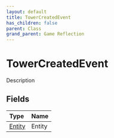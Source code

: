 ```yaml
---
layout: default
title: TowerCreatedEvent
has_children: false
parent: Class
grand_parent: Game Reflection
---
```

# TowerCreatedEvent
Description 

## Fields

| Type | Name |
|:----------|:--------------|
| [Entity](/riftbreaker-wiki/docs/game-reflection/classes/entity/) | Entity |

